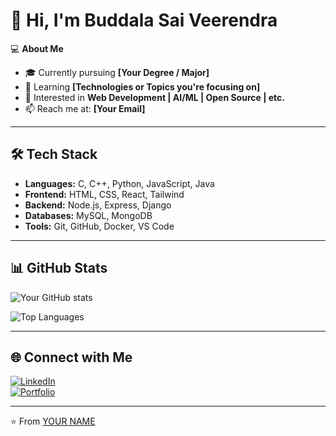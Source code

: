 # 👋 Hi, I'm Buddala Sai Veerendra

💻 **About Me**
- 🎓 Currently pursuing **[Your Degree / Major]**
- 🌱 Learning **[Technologies or Topics you're focusing on]**
- 🚀 Interested in **Web Development | AI/ML | Open Source | etc.**
- 📫 Reach me at: **[Your Email]**

---

## 🛠️ Tech Stack
- **Languages:** C, C++, Python, JavaScript, Java  
- **Frontend:** HTML, CSS, React, Tailwind  
- **Backend:** Node.js, Express, Django  
- **Databases:** MySQL, MongoDB  
- **Tools:** Git, GitHub, Docker, VS Code  

---

## 📊 GitHub Stats
![Your GitHub stats](https://github-readme-stats.vercel.app/api?username=YOUR_GITHUB_USERNAME&show_icons=true&theme=radical)  

![Top Languages](https://github-readme-stats.vercel.app/api/top-langs/?username=YOUR_GITHUB_USERNAME&layout=compact&theme=radical)  

---

## 🌐 Connect with Me
[![LinkedIn](https://img.shields.io/badge/LinkedIn-blue?style=for-the-badge&logo=linkedin)](https://www.linkedin.com/in/YOUR-LINKEDIN/)  
[![Portfolio](https://img.shields.io/badge/Portfolio-black?style=for-the-badge&logo=firefox)](https://your-portfolio-link.com)  

---

⭐️ From [YOUR NAME](https://github.com/YOUR_GITHUB_USERNAME)
